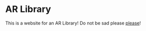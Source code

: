 # AR Library
This is a website for an AR Library!
Do not be sad please [please](Date.html)!
<!-- You can view [Surprise](Date.html)! -->
<!-- [I'm sorry](endM.html)! -->
